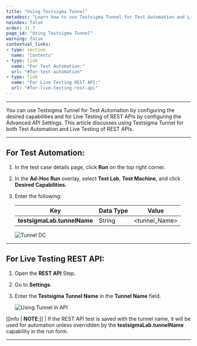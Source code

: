 ```yaml
---
title: "Using Testsigma Tunnel"
metadesc: "Learn how to use Testsigma Tunnel for Test Automation and Live Testing of REST APIs. This article discusses configuring desired capabilities & API Settings."
noindex: false
order: 31.7
page_id: "Using Testsigma Tunnel"
warning: false
contextual_links:
- type: section
  name: "Contents"
- type: link
  name: "For Test Automation:"
  url: "#for-test-automation"
- type: link
  name: "For Live Testing REST API:"
  url: "#for-live-testing-rest-api"
---
```


---

You can use Testsigma Tunnel for Test Automation by configuring the desired capabilities and for Live Testing of REST APIs by configuring the Advanced API Settings. This article discusses using Testsigma Tunnel for both Test Automation and Live Testing of REST APIs.


---

## **For Test Automation:**

1. In the test case details page, click **Run** on the top right corner. 

2. In the **Ad-Hoc Run** overlay, select **Test Lab**, **Test Machine**, and click **Desired Capabilities**.

3. Enter the following:
   
   |**Key**|**Data Type**|**Value**|
   |---|---|---|
   |**testsigmaLab.tunnelName**|String|&lt;tunnel_Name&gt;|

   ![Tunnel DC](https://s3.amazonaws.com/static-docs.testsigma.com/new_images/projects/applications/Tunnel_Desired_Capability.png)

---

## **For Live Testing REST API:**

1. Open the **REST API** Step.

2. Go to **Settings**.

3. Enter the **Testsigma Tunnel Name** in the **Tunnel Name** field.

   ![Using Tunnel in API](https://s3.amazonaws.com/static-docs.testsigma.com/new_images/projects/applications/Testsigma_Tunnel_API.png)


[[info | **NOTE**:]]
| If the REST API test is saved with the tunnel name, it will be used for automation unless overridden by the **testsigmaLab.tunnelName** capability in the run form.


---